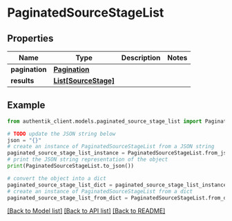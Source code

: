 # PaginatedSourceStageList


## Properties

Name | Type | Description | Notes
------------ | ------------- | ------------- | -------------
**pagination** | [**Pagination**](Pagination.md) |  | 
**results** | [**List[SourceStage]**](SourceStage.md) |  | 

## Example

```python
from authentik_client.models.paginated_source_stage_list import PaginatedSourceStageList

# TODO update the JSON string below
json = "{}"
# create an instance of PaginatedSourceStageList from a JSON string
paginated_source_stage_list_instance = PaginatedSourceStageList.from_json(json)
# print the JSON string representation of the object
print(PaginatedSourceStageList.to_json())

# convert the object into a dict
paginated_source_stage_list_dict = paginated_source_stage_list_instance.to_dict()
# create an instance of PaginatedSourceStageList from a dict
paginated_source_stage_list_from_dict = PaginatedSourceStageList.from_dict(paginated_source_stage_list_dict)
```
[[Back to Model list]](../README.md#documentation-for-models) [[Back to API list]](../README.md#documentation-for-api-endpoints) [[Back to README]](../README.md)


